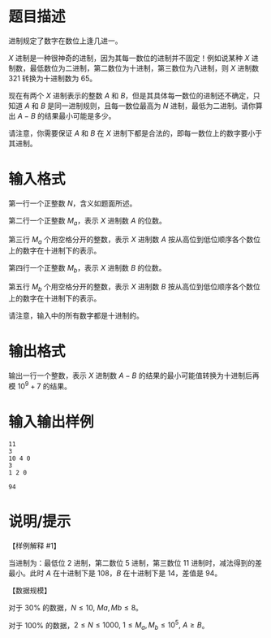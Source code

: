 # 题目描述

进制规定了数字在数位上逢几进一。

$X$ 进制是一种很神奇的进制，因为其每一数位的进制并不固定！例如说某种 $X$ 进制数，最低数位为二进制，第二数位为十进制，第三数位为八进制，则 $X$ 进制数 $321$ 转换为十进制数为 $65$。

现在有两个 $X$ 进制表示的整数 $A$ 和 $B$，但是其具体每一数位的进制还不确定，只知道 $A$ 和 $B$ 是同一进制规则，且每一数位最高为 $N$ 进制，最低为二进制。请你算出 $A−B$ 的结果最小可能是多少。

请注意，你需要保证 $A$ 和 $B$ 在 $X$ 进制下都是合法的，即每一数位上的数字要小于其进制。

# 输入格式

第一行一个正整数 $N$，含义如题面所述。

第二行一个正整数 $M_a$，表示 $X$ 进制数 $A$ 的位数。

第三行 $M_a$ 个用空格分开的整数，表示 $X$ 进制数 $A$ 按从高位到低位顺序各个数位上的数字在十进制下的表示。

第四行一个正整数 $M_b$，表示 $X$ 进制数 $B$ 的位数。

第五行 $M_b$ 个用空格分开的整数，表示 $X$ 进制数 $B$ 按从高位到低位顺序各个数位上的数字在十进制下的表示。

请注意，输入中的所有数字都是十进制的。

# 输出格式

输出一行一个整数，表示 $X$ 进制数 $A−B$ 的结果的最小可能值转换为十进制后再模 ${10}^9+7$ 的结果。

# 输入输出样例

```input1
11
3
10 4 0
3
1 2 0
```

```output1
94
```

# 说明/提示

【样例解释 #1】

当进制为：最低位 $2$ 进制，第二数位 $5$ 进制，第三数位 $11$ 进制时，减法得到的差最小。此时 $A$ 在十进制下是 $108$，$B$ 在十进制下是 $14$，差值是 $94$。

【数据规模】

对于 $30 \%$ 的数据，$N \leq 10,~Ma,Mb \leq 8$。

对于 $100 \%$ 的数据，$2 \leq N \leq 1000,~1 \leq M_a,M_b \leq {10}^5,~A \geq B$。
